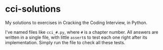 # cci-solutions
My solutions to exercises in Cracking the Coding Interview, in Python.

I've named files like `cci_#.py`, where `#` is a chapter number. All answers are written in a single file, with little `assert`s to test each one right after its implementation. Simply run the file to check all these tests.
